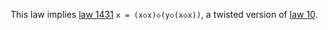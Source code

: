 This law implies [law 1431](https://teorth.github.io/equational_theories/implications/?1431) `x = (x◇x)◇(y◇(x◇x))`, a twisted version of [law 10](https://teorth.github.io/equational_theories/implications/?10).
